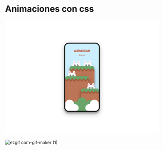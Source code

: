 # Animaciones con css

![overview](assets/img/play-game.png)

![ezgif com-gif-maker (1)](https://user-images.githubusercontent.com/25497052/120262885-3bbfb300-c260-11eb-87e2-e3c3b19f9cd7.gif)
